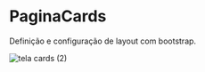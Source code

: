 # PaginaCards

Definição e configuração de layout com bootstrap.

![tela cards (2)](https://user-images.githubusercontent.com/85081592/191645450-86b4c6f2-c2e1-4d11-a89e-223f213e2f47.png)
